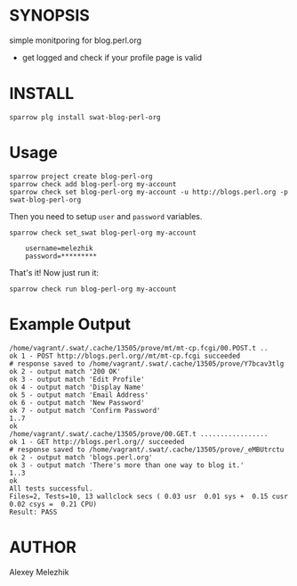 # SYNOPSIS

simple monitporing for blog.perl.org

* get logged and check if your profile page is valid

# INSTALL

    sparrow plg install swat-blog-perl-org

# Usage

    sparrow project create blog-perl-org
    sparrow check add blog-perl-org my-account
    sparrow check set blog-perl-org my-account -u http://blogs.perl.org -p swat-blog-perl-org
    

Then you need to setup `user` and `password` variables.


    sparrow check set_swat blog-perl-org my-account

        username=melezhik
        password=*********

That's it! Now just run it:

    sparrow check run blog-perl-org my-account

# Example Output

    /home/vagrant/.swat/.cache/13505/prove/mt/mt-cp.fcgi/00.POST.t ..
    ok 1 - POST http://blogs.perl.org//mt/mt-cp.fcgi succeeded
    # response saved to /home/vagrant/.swat/.cache/13505/prove/Y7bcav3tlg
    ok 2 - output match '200 OK'
    ok 3 - output match 'Edit Profile'
    ok 4 - output match 'Display Name'
    ok 5 - output match 'Email Address'
    ok 6 - output match 'New Password'
    ok 7 - output match 'Confirm Password'
    1..7
    ok
    /home/vagrant/.swat/.cache/13505/prove/00.GET.t .................
    ok 1 - GET http://blogs.perl.org// succeeded
    # response saved to /home/vagrant/.swat/.cache/13505/prove/_eMBUtrctu
    ok 2 - output match 'blogs.perl.org'
    ok 3 - output match 'There's more than one way to blog it.'
    1..3
    ok
    All tests successful.
    Files=2, Tests=10, 13 wallclock secs ( 0.03 usr  0.01 sys +  0.15 cusr  0.02 csys =  0.21 CPU)
    Result: PASS
    
# AUTHOR

Alexey Melezhik


  
